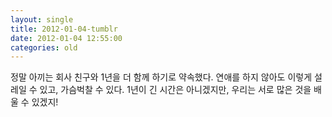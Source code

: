 ```yaml
---
layout: single
title: 2012-01-04-tumblr
date: 2012-01-04 12:55:00
categories: old
---
```

정말 아끼는 회사 친구와 1년을 더 함께 하기로 약속했다. 연애를 하지 않아도 이렇게 설레일 수 있고, 가슴벅찰 수 있다. 1년이 긴 시간은 아니겠지만, 우리는 서로 많은 것을 배울 수 있겠지!

